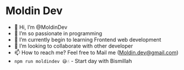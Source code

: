 # Moldin Dev
- 👋 Hi, I’m @MoldinDev
- 👀 I’m so passionate in programming
- 🌱 I’m currently begin to learning Frontend web development
- 💞️ I’m looking to collaborate with other developer
- 📫 How to reach me? Feel free to Mail me (Moldin.dev@gmail.com)
- `npm run moldindev 😅☝️` - Start day with Bismillah

<!---
MoldinDev/MoldinDev is a ✨ special ✨ repository because its `README.md` (this file) appears on your GitHub profile.
You can click the Preview link to take a look at your changes.
--->
